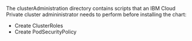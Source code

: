 The clusterAdministration directory contains scripts that an IBM Cloud Private cluster admininistrator needs to perform before installing the chart:

* Create ClusterRoles
* Create PodSecurityPolicy
